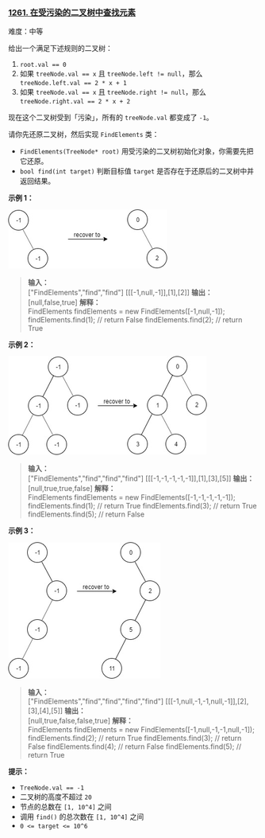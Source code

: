 ### [1261\. 在受污染的二叉树中查找元素](https://leetcode.cn/problems/find-elements-in-a-contaminated-binary-tree/)

难度：中等

给出一个满足下述规则的二叉树：

1. `root.val == 0`
2. 如果 `treeNode.val == x` 且 `treeNode.left != null`，那么 `treeNode.left.val == 2 * x + 1`
3. 如果 `treeNode.val == x` 且 `treeNode.right != null`，那么 `treeNode.right.val == 2 * x + 2`

现在这个二叉树受到「污染」，所有的 `treeNode.val` 都变成了 `-1`。

请你先还原二叉树，然后实现 `FindElements` 类：

- `FindElements(TreeNode* root)` 用受污染的二叉树初始化对象，你需要先把它还原。
- `bool find(int target)` 判断目标值 `target` 是否存在于还原后的二叉树中并返回结果。

**示例 1：**

![](./assets/img/Question1261_01.jpg)

> **输入：**  
> ["FindElements","find","find"]
> \[\[[-1,null,-1]],[1],[2]]
> **输出：**  
> [null,false,true]
> **解释：**  
> FindElements findElements = new FindElements([-1,null,-1]); 
> findElements.find(1);  // return False 
> findElements.find(2);  // return True 

**示例 2：**

![](./assets/img/Question1261_02.jpg)

> **输入：**  
> ["FindElements","find","find","find"]
> \[\[[-1,-1,-1,-1,-1]],[1],[3],[5]]
> **输出：**  
> [null,true,true,false]
> **解释：**  
> FindElements findElements = new FindElements([-1,-1,-1,-1,-1]);
> findElements.find(1);  // return True
> findElements.find(3);  // return True
> findElements.find(5);  // return False

**示例 3：**

![](./assets/img/Question1261_03.jpg)

> **输入：**  
> ["FindElements","find","find","find","find"]
> \[\[[-1,null,-1,-1,null,-1]],[2],[3],[4],[5]]
> **输出：**  
> [null,true,false,false,true]
> **解释：**  
> FindElements findElements = new FindElements([-1,null,-1,-1,null,-1]);
> findElements.find(2);  // return True
> findElements.find(3);  // return False
> findElements.find(4);  // return False
> findElements.find(5);  // return True

**提示：**

- `TreeNode.val == -1`
- 二叉树的高度不超过 `20`
- 节点的总数在 `[1, 10^4]` 之间
- 调用 `find()` 的总次数在 `[1, 10^4]` 之间
- `0 <= target <= 10^6`
